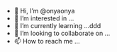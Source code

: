 - 👋 Hi, I’m @onyaonya
- 👀 I’m interested in ...
- 🌱 I’m currently learning ...ddd
- 💞️ I’m looking to collaborate on ...
- 📫 How to reach me ...

<!---
onyaonya/onyaonya is a ✨ special ✨ repository because its `README.md` (this file) appears on your GitHub profile.
You can click the Preview link to take a look at your changes.
--->
